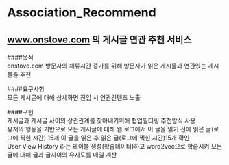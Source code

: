 # Association_Recommend

## www.onstove.com 의 게시글 연관 추천 서비스 
####목적  
onstove.com 방문자의 체류시간 증가를 위해 방문자가 읽은 게시물과 연관있는 게시물을 추천  

####요구사항  
모든 게시글에 대해 상세화면 진입 시 연관컨텐츠 노출

####구현  
게시글과 게시글 사이의 상관관계를 찾아내기위해 협업필터링 추천방식 사용  
유저의 행동을 기반으로 모든 게시글에 대해 웹 로그에서 이 글을 읽기 전에 읽은 글(로그에 찍힌 시간) 15개 이 글을 읽은 후 읽은 글(로그에 찍힌 시간)15개 확인  
User View History 라는 테이블 생성(학습데이터)하고 word2vec으로 학습시켜 모든 글에 대해 글과 글사이의 유사도를 매일 계산  
